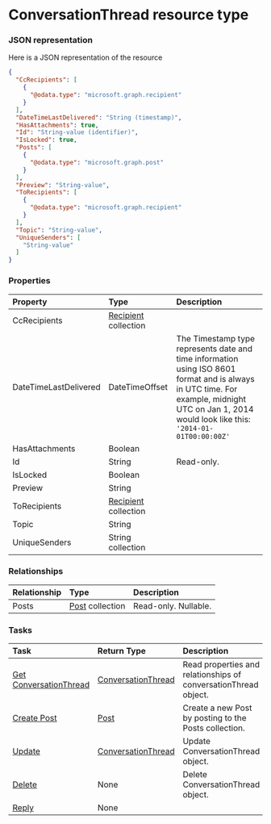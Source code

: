 # ConversationThread resource type



### JSON representation

Here is a JSON representation of the resource

<!-- {
  "blockType": "resource",
  "optionalProperties": [
    "Posts"
  ],
  "@odata.type": "microsoft.graph.conversationthread"
}-->

```json
{
  "CcRecipients": [
    {
      "@odata.type": "microsoft.graph.recipient"
    }
  ],
  "DateTimeLastDelivered": "String (timestamp)",
  "HasAttachments": true,
  "Id": "String-value (identifier)",
  "IsLocked": true,
  "Posts": [
    {
      "@odata.type": "microsoft.graph.post"
    }
  ],
  "Preview": "String-value",
  "ToRecipients": [
    {
      "@odata.type": "microsoft.graph.recipient"
    }
  ],
  "Topic": "String-value",
  "UniqueSenders": [
    "String-value"
  ]
}

```
### Properties
| Property	   | Type	|Description|
|:---------------|:--------|:----------|
|CcRecipients|[Recipient](recipient.md) collection||
|DateTimeLastDelivered|DateTimeOffset|The Timestamp type represents date and time information using ISO 8601 format and is always in UTC time. For example, midnight UTC on Jan 1, 2014 would look like this: `'2014-01-01T00:00:00Z'`|
|HasAttachments|Boolean||
|Id|String| Read-only.|
|IsLocked|Boolean||
|Preview|String||
|ToRecipients|[Recipient](recipient.md) collection||
|Topic|String||
|UniqueSenders|String collection||

### Relationships
| Relationship | Type	|Description|
|:---------------|:--------|:----------|
|Posts|[Post](post.md) collection| Read-only. Nullable.|

### Tasks

| Task		   | Return Type	|Description|
|:---------------|:--------|:----------|
|[Get ConversationThread](../api/conversationthread_get.md) | [ConversationThread](conversationthread.md) |Read properties and relationships of conversationThread object.|
|[Create Post](../api/conversationthread_post_posts.md) |[Post](post.md)| Create a new Post by posting to the Posts collection.|
|[Update](../api/conversationthread_update.md) | [ConversationThread](conversationthread.md)	|Update ConversationThread object. |
|[Delete](../api/conversationthread_delete.md) | None |Delete ConversationThread object. |
|[Reply](../api/conversationthread_reply.md)|None||

<!-- uuid: 9c95a6d4-97cf-48c9-8280-a3ebc2d9b97b
2015-10-19 09:07:21 UTC -->
<!-- {
  "type": "#page.annotation",
  "description": "ConversationThread resource",
  "keywords": "",
  "section": "documentation",
  "tocPath": ""
}-->
